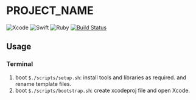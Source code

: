 # __PROJECT_NAME__

![Xcode](https://img.shields.io/badge/Xcode-12.5-147EFB?style=flat&logo=Xcode&logoColor=147EFB)
![Swift](https://img.shields.io/badge/Swift-5.4-FA7343?style=flat&logo=swift&logoColor=FA7343)
![Ruby](https://img.shields.io/badge/Ruby-2.6.3-CC342D?style=flat&logo=ruby&logoColor=CC342D)
[![Build Status](https://app.bitrise.io/app/b22f5f9c7dcd8eee/status.svg?token=lHZISap64-U13np4e8rtDQ)](https://app.bitrise.io/app/b22f5f9c7dcd8eee)

## Usage

### Terminal

1. boot `$./scripts/setup.sh`: install tools and libraries as required. and rename template files.
2. boot `$./scripts/bootstrap.sh`: create xcodeproj file and open Xcode.
